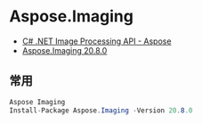 # Aspose.Imaging

- [C# .NET Image Processing API - Aspose](https://products.aspose.com/imaging/net)
- [Aspose.Imaging 20.8.0](https://www.nuget.org/packages/Aspose.Imaging/)

## 常用

```c#
Aspose Imaging
Install-Package Aspose.Imaging -Version 20.8.0
```
